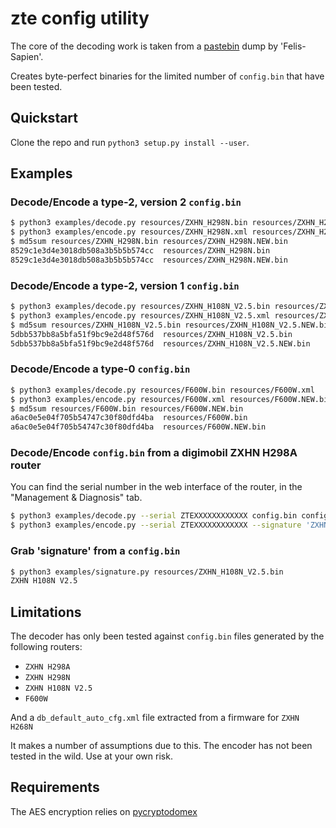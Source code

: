 # zte config utility

The core of the decoding work is taken from a [pastebin](https://pastebin.com/GGxbngtK) dump by 'Felis-Sapien'.

Creates byte-perfect binaries for the limited number of `config.bin` that have been tested.

## Quickstart

Clone the repo and run `python3 setup.py install --user`.

## Examples

### Decode/Encode a type-2, version 2 `config.bin`
```sh
$ python3 examples/decode.py resources/ZXHN_H298N.bin resources/ZXHN_H298N.xml --key 'Wj'
$ python3 examples/encode.py resources/ZXHN_H298N.xml resources/ZXHN_H298N.NEW.bin --key 'Wj' --signature 'ZXHN H298N'
$ md5sum resources/ZXHN_H298N.bin resources/ZXHN_H298N.NEW.bin
8529c1e3d4e3018db508a3b5b5b574cc  resources/ZXHN_H298N.bin
8529c1e3d4e3018db508a3b5b5b574cc  resources/ZXHN_H298N.NEW.bin
```

### Decode/Encode a type-2, version 1 `config.bin`
```sh
$ python3 examples/decode.py resources/ZXHN_H108N_V2.5.bin resources/ZXHN_H108N_V2.5.xml --key 'GrWM2Hz&LTvz&f^5'
$ python3 examples/encode.py resources/ZXHN_H108N_V2.5.xml resources/ZXHN_H108N_V2.5.NEW.bin --key 'GrWM2Hz&LTvz&f^5' --signature 'ZXHN H108N V2.5' --version 1
$ md5sum resources/ZXHN_H108N_V2.5.bin resources/ZXHN_H108N_V2.5.NEW.bin
5dbb537bb8a5bfa51f9bc9e2d48f576d  resources/ZXHN_H108N_V2.5.bin
5dbb537bb8a5bfa51f9bc9e2d48f576d  resources/ZXHN_H108N_V2.5.NEW.bin
```

### Decode/Encode a type-0 `config.bin`
```sh
$ python3 examples/decode.py resources/F600W.bin resources/F600W.xml
$ python3 examples/encode.py resources/F600W.xml resources/F600W.NEW.bin --signature F600W --payload-type 0
$ md5sum resources/F600W.bin resources/F600W.NEW.bin
a6ac0e5e04f705b54747c30f80dfd4ba  resources/F600W.bin
a6ac0e5e04f705b54747c30f80dfd4ba  resources/F600W.NEW.bin
```
### Decode/Encode `config.bin` from a digimobil ZXHN H298A router

You can find the serial number in the web interface of the router, in the
"Management & Diagnosis" tab.

```sh
$ python3 examples/decode.py --serial ZTEXXXXXXXXXXXX config.bin config.xml
$ python3 examples/encode.py --serial ZTEXXXXXXXXXXXX --signature 'ZXHN H298A V1.0' config.xml config.bin
```

### Grab 'signature' from a `config.bin`
```sh
$ python3 examples/signature.py resources/ZXHN_H108N_V2.5.bin
ZXHN H108N V2.5
```

## Limitations

The decoder has only been tested against `config.bin` files generated by the following routers:
 - `ZXHN H298A`
 - `ZXHN H298N`
 - `ZXHN H108N V2.5`
 - `F600W`

And a `db_default_auto_cfg.xml` file extracted from a firmware for `ZXHN H268N`

It makes a number of assumptions due to this. The encoder has not been tested in the wild. Use at your own risk.

## Requirements

The AES encryption relies on [pycryptodomex](https://pypi.org/project/pycryptodomex/)
